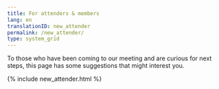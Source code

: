 ```yaml
---
title: For attenders & members
lang: en
translationID: new_attender
permalink: /new_attender/
type: system_grid
---
```

To those who have been coming to our meeting and are curious for next steps, this page has some suggestions that might interest you.

{% include new_attender.html %}
